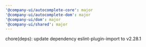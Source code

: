 ```yaml
---
'@company-ui/autocomplete-core': major
'@company-ui/autocomplete-dom': major
'@company-ui/dom': major
'@company-ui/shared': major
---
```


chore(deps): update dependency eslint-plugin-import to v2.28.1

